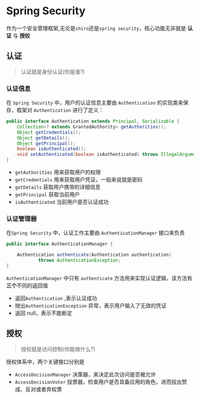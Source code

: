 # Spring Security

作为一个安全管理框架,无论是`shiro`还是`spring security`，核心功能无非就是 **认证** 与 **授权**

## 认证
> 认证就是身份认证(你是谁?)

### 认证信息

在 `Spring Security` 中，用户的认证信息主要由 `Authentication` 的实现类来保存，框架对 `Authentication` 进行了定义：

```java
public interface Authentication extends Principal, Serializable {
    Collection<? extends GrantedAuthority> getAuthorities();
    Object getCredentials();
    Object getDetails();
    Object getPrincipal();
    boolean isAuthenticated();
    void setAuthenticated(boolean isAuthenticated) throws IllegalArgumentException;
}
```
- `getAuthorities` 用来获取用户的权限
- `getCredentials` 用来获取用户凭证，一般来说就是密码
- `getDetails` 获取用户携带的详细信息
- `getPrincipal` 获取当前用户
- `isAuthenticated` 当前用户是否认证成功


### 认证管理器

在`Spring Security` 中，认证工作主要由 `AuthenticationManager` 接口来负责

```java
public interface AuthenticationManager {

	Authentication authenticate(Authentication authentication)
			throws AuthenticationException;   
}

```
`AuthenticationManager` 中只有 `authenticate` 方法用来实现认证逻辑，该方法有**三个**不同的返回值

- 返回`Authentication` ,表示认证成功
- 抛出`AuthenticationException` 异常，表示用户输入了无效的凭证
- 返回 null，表示不能断定

## 授权
> 授权就是访问控制(你能做什么?)

授权体系中，两个关键接口分别是
- `AccessDecisionManager` 决策器，来决定此次访问是否被允许
- `AccessDecisionVoter` 投票器，检查用户是否具备应用的角色，进而投出赞成、反对或者弃权票

